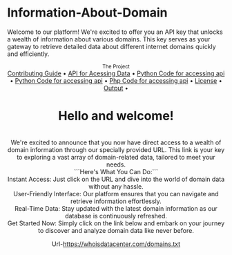 # Information-About-Domain
Welcome to our platform! We're excited to offer you an API key that unlocks a wealth of information about various domains. This key serves as your gateway to retrieve detailed data about different internet domains quickly and efficiently. 

<div align="center">
    <sub>The Project</sub>
    <br />
    <a href="CONTRIBUTING.md">Contributing Guide</a> •
    <a href="API for Acessing Data">API for Acessing Data</a> •
    <a href="Python Code">Python Code for accessing api</a> •
    <a href="Bash Code">Python Code for accessing api</a> •
    <a href="Php Code">Php Code for accessing api</a> •
    <a href="LICENSE">License</a> •
    <a href="Output of Serp">Output</a> •
    

<br />

# Hello and welcome!

<br/>
We're excited to announce that you now have direct access to a wealth of domain information through our specially provided URL. This link is your key to exploring a vast array of domain-related data, tailored to meet your needs.
<br/>
```Here's What You Can Do:```

<br/>
Instant Access: Just click on the URL and dive into the world of domain data without any hassle.
<br/>
User-Friendly Interface: Our platform ensures that you can navigate and retrieve information effortlessly.
<br/>
Real-Time Data: Stay updated with the latest domain information as our database is continuously refreshed.
<br/>
Get Started Now:
Simply click on the link below and embark on your journey to discover and analyze domain data like never before.

Url-https://whoisdatacenter.com/domains.txt

